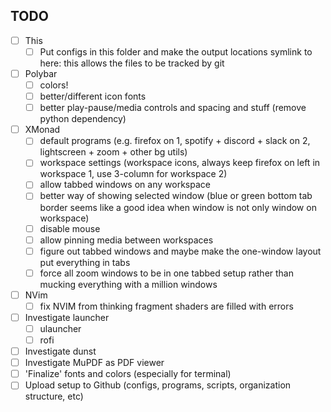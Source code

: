 ## TODO

- [ ] This
	- [ ] Put configs in this folder and make the output locations symlink to here: this allows the files to be tracked by git
- [ ] Polybar
	- [ ] colors!
	- [ ] better/different icon fonts
	- [ ] better play-pause/media controls and spacing and stuff (remove python dependency)
- [ ] XMonad
	- [ ] default programs (e.g. firefox on 1, spotify + discord + slack on 2, lightscreen + zoom + other bg utils)
	- [ ] workspace settings (workspace icons, always keep firefox on left in workspace 1, use 3-column for workspace 2)
	- [ ] allow tabbed windows on any workspace
	- [ ] better way of showing selected window (blue or green bottom tab border seems like a good idea when window is not only window on workspace)
	- [ ] disable mouse
	- [ ] allow pinning media between workspaces
	- [ ] figure out tabbed windows and maybe make the one-window layout put everything in tabs
	- [ ] force all zoom windows to be in one tabbed setup rather than mucking everything with a million windows
- [ ] NVim
	- [ ] fix NVIM from thinking fragment shaders are filled with errors
- [ ] Investigate launcher
	- [ ] ulauncher
	- [ ] rofi
- [ ] Investigate dunst
- [ ] Investigate MuPDF as PDF viewer
- [ ] 'Finalize' fonts and colors (especially for terminal)
- [ ] Upload setup to Github (configs, programs, scripts, organization structure, etc)
